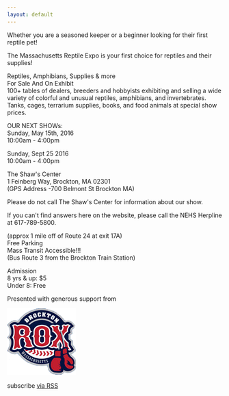 ```yaml
---
layout: default
---
```


Whether you are a seasoned keeper or a beginner looking for their first reptile pet!

The Massachusetts Reptile Expo is your first choice for reptiles and their supplies!

 
Reptiles, Amphibians, Supplies & more  
For Sale And On Exhibit  
100+ tables of dealers, breeders and hobbyists exhibiting and selling a wide variety of colorful and unusual reptiles, amphibians, and invertebrates. Tanks, cages, terrarium supplies, books, and food animals at special show prices.

 
OUR NEXT SHOWs:  
Sunday, May 15th, 2016  
10:00am - 4:00pm  
 
Sunday, Sept 25 2016  
10:00am - 4:00pm  

The Shaw's Center  
1 Feinberg Way, Brockton, MA 02301  
(GPS Address -700 Belmont St Brockton MA)  

Please do not call The Shaw's Center for information about our show. 

If you can't find answers here on the website, please call the NEHS Herpline at 617-789-5800.

(approx 1 mile off of Route 24 at exit 17A)  
Free Parking  
Mass Transit Accessible!!!  
(Bus Route 3 from the Brockton Train Station)  
 

Admission  
8 yrs & up:   $5  
Under 8:     Free  
 

Presented with generous support from

[![Bostonrox logo](/assets/rox_logo.png)](http://www.brocktonrox.com/view/brocktonrox)


  <p class="rss-subscribe">subscribe <a href="{{ "/feed.xml" | prepend: site.baseurl }}">via RSS</a></p>
